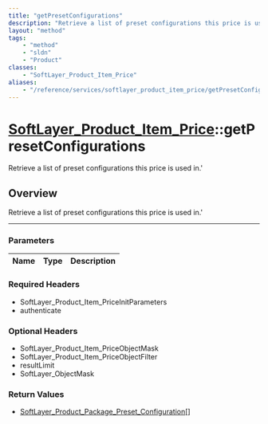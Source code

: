 ```yaml
---
title: "getPresetConfigurations"
description: "Retrieve a list of preset configurations this price is used in.'"
layout: "method"
tags:
    - "method"
    - "sldn"
    - "Product"
classes:
    - "SoftLayer_Product_Item_Price"
aliases:
    - "/reference/services/softlayer_product_item_price/getPresetConfigurations"
---
```

# [SoftLayer_Product_Item_Price](/reference/services/SoftLayer_Product_Item_Price)::getPresetConfigurations


Retrieve a list of preset configurations this price is used in.'


## Overview 
Retrieve a list of preset configurations this price is used in.'

-----

### Parameters 
|Name | Type | Description |
| --- | --- | --- |


### Required Headers
* SoftLayer_Product_Item_PriceInitParameters
* authenticate


### Optional Headers
* SoftLayer_Product_Item_PriceObjectMask
* SoftLayer_Product_Item_PriceObjectFilter
* resultLimit
* SoftLayer_ObjectMask

### Return Values
* <a href='/reference/datatypes/SoftLayer_Product_Package_Preset_Configuration'>SoftLayer_Product_Package_Preset_Configuration[] </a>




